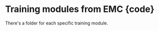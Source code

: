 Training modules from EMC {code}
================================

There's a folder for each specific training module.
